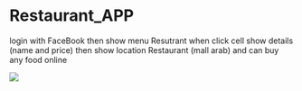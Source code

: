 # Restaurant_APP
login with FaceBook then show menu Resutrant when click cell show details (name and price) then show location Restaurant (mall arab) and can buy any food online 

<img src=“restaurant.gif” >
 
 
